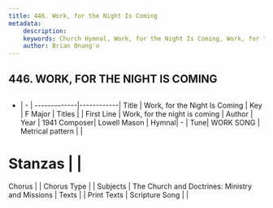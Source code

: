 ```yaml
---
title: 446. Work, for the Night Is Coming
metadata:
    description: 
    keywords: Church Hymnal, Work, for the Night Is Coming, Work, for the night is coming, 
    author: Brian Onang'o
---
```



## 446. WORK, FOR THE NIGHT IS COMING

```txt

```

- |   -  |
-------------|------------|
Title | Work, for the Night Is Coming |
Key | F Major |
Titles |  |
First Line | Work, for the night is coming |
Author | 
Year | 1941
Composer| Lowell Mason |
Hymnal|  - |
Tune| WORK SONG |
Metrical pattern | |
# Stanzas |  |
Chorus |  |
Chorus Type |  |
Subjects | The Church and Doctrines: Ministry and Missions |
Texts |  |
Print Texts | 
Scripture Song |  |
  

